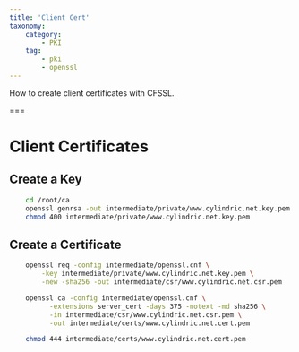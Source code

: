 ```yaml
---
title: 'Client Cert'
taxonomy:
    category:
        - PKI
    tag:
        - pki
        - openssl
---
```


How to create client certificates with CFSSL.

===

# Client Certificates

## Create a Key

```sh
    cd /root/ca
    openssl genrsa -out intermediate/private/www.cylindric.net.key.pem 2048
    chmod 400 intermediate/private/www.cylindric.net.key.pem
```

## Create a Certificate

```sh
    openssl req -config intermediate/openssl.cnf \
        -key intermediate/private/www.cylindric.net.key.pem \
        -new -sha256 -out intermediate/csr/www.cylindric.net.csr.pem

    openssl ca -config intermediate/openssl.cnf \
          -extensions server_cert -days 375 -notext -md sha256 \
          -in intermediate/csr/www.cylindric.net.csr.pem \
          -out intermediate/certs/www.cylindric.net.cert.pem

    chmod 444 intermediate/certs/www.cylindric.net.cert.pem
```
